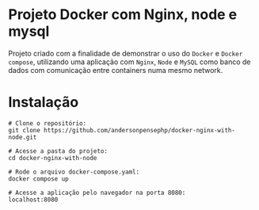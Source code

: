 # Projeto Docker com Nginx, node e mysql

Projeto criado com a finalidade de demonstrar o uso do `Docker` e `Docker compose`, utilizando uma aplicação com `Nginx`, `Node` e `MySQL` como banco de dados com comunicação entre containers numa mesmo network.

# Instalação

```
# Clone o repositório:
git clone https://github.com/andersonpensephp/docker-nginx-with-node.git

# Acesse a pasta do projeto:
cd docker-nginx-with-node

# Rode o arquivo docker-compose.yaml:
docker compose up

# Acesse a aplicação pelo navegador na porta 8080:
localhost:8080

```

